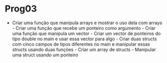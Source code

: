 # Prog03
- Criar uma função que manipula arrays e mostrar o uso dela com arrays - Criar uma função que recebe um ponteiro como argumento  - Criar uma função que manipula um vector - Criar um vector de ponteiros do tipo double no main e usar essa vector para algo - Criar duas structs com cinco campos de tipos diferentes no main e manipular essas structs usando duas funções - Criar um array de structs - Manipular uma struct usando um ponteiro

